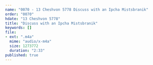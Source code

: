```yaml
---
name: "0070 - 13 Cheshvon 5778 Discuss with an Ipcha Mistsbranik"
order: "0070"
hdate: "13 Cheshvon 5778"
title: "Discuss with an Ipcha Mistsbranik"
keywords: []
file:
- ext: ".m4a"
  mime: "audio/x-m4a"
  size: 1273772
  duration: "2:33"
published: true
---
```


